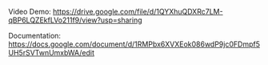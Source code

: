 Video Demo:
https://drive.google.com/file/d/1QYXhuQDXRc7LM-qBP6LQZEkfLVo211f9/view?usp=sharing

Documentation:
https://docs.google.com/document/d/1RMPbx6XVXEok086wdP9jc0FDmpf5UH5rSVTwnUmxbWA/edit
